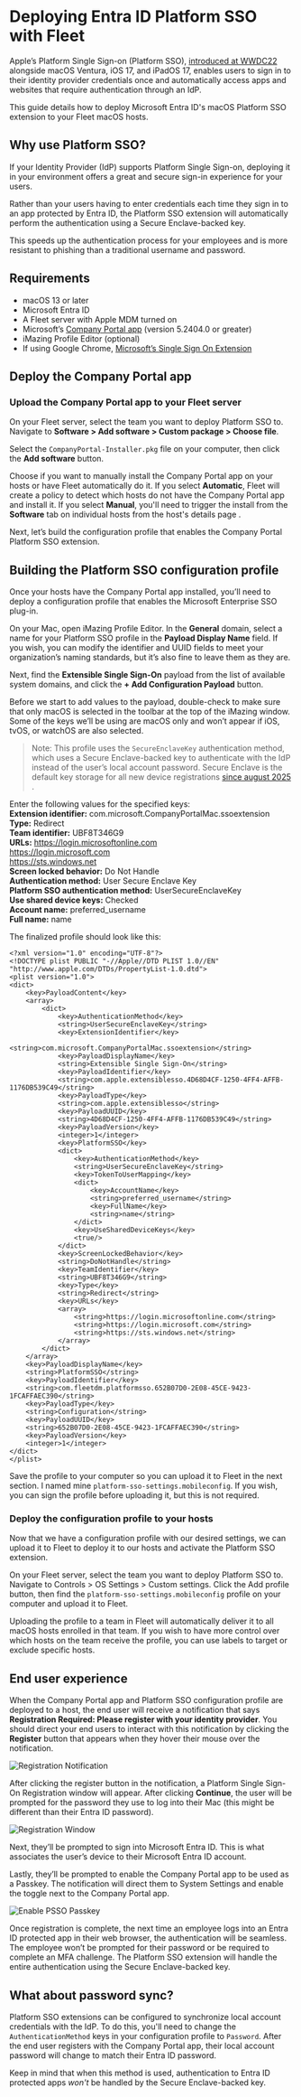 # Deploying Entra ID Platform SSO with Fleet
Apple’s Platform Single Sign-on (Platform SSO), [introduced at WWDC22](https://developer.apple.com/videos/play/wwdc2022/10045) alongside macOS Ventura, iOS 17, and iPadOS 17, enables users to sign in to their identity provider credentials once and automatically access apps and websites that require authentication through an IdP.

This guide details how to deploy Microsoft Entra ID's macOS Platform SSO extension to your Fleet macOS hosts.

## Why use Platform SSO?
If your Identity Provider (IdP) supports Platform Single Sign-on, deploying it in your environment offers a great and secure sign-in experience for your users.

Rather than your users having to enter credentials each time they sign in to an app protected by Entra ID, the Platform SSO extension will automatically perform the authentication using a Secure Enclave-backed key.

This speeds up the authentication process for your employees and is more resistant to phishing than a traditional username and password.

## Requirements
- macOS 13 or later
- Microsoft Entra ID
- A Fleet server with Apple MDM turned on
- Microsoft’s [Company Portal app](https://go.microsoft.com/fwlink/?linkid=853070) (version 5.2404.0 or greater)
- iMazing Profile Editor (optional)
- If using Google Chrome, [Microsoft’s Single Sign On Extension](https://chromewebstore.google.com/detail/microsoft-single-sign-on/ppnbnpeolgkicgegkbkbjmhlideopiji)

## Deploy the Company Portal app
### Upload the Company Portal app to your Fleet server
On your Fleet server, select the team you want to deploy Platform SSO to. Navigate to **Software > Add software > Custom package > Choose file**.

Select the `CompanyPortal-Installer.pkg` file on your computer, then click the **Add software** button.

Choose if you want to manually install the Company Portal app on your hosts or have Fleet automatically do it. If you select **Automatic**, Fleet will create a policy to detect which hosts do not have the Company Portal app and install it. If you select **Manual**, you'll need to trigger the install from the **Software** tab on individual hosts from the host's details page .

Next, let’s build the configuration profile that enables the Company Portal Platform SSO extension.

## Building the Platform SSO configuration profile
Once your hosts have the Company Portal app installed, you’ll need to deploy a configuration profile that enables the Microsoft Enterprise SSO plug-in.

On your Mac, open iMazing Profile Editor. In the **General** domain, select a name for your Platform SSO profile in the **Payload Display Name** field. If you wish, you can modify the identifier and UUID fields to meet your organization’s naming standards, but it’s also fine to leave them as they are.

Next, find the **Extensible Single Sign-On** payload from the list of available system domains, and click the **+ Add Configuration Payload** button.

Before we start to add values to the payload, double-check to make sure that only macOS is selected in the toolbar at the top of the iMazing window. Some of the keys we’ll be using are macOS only and won’t appear if iOS, tvOS, or watchOS are also selected.

>Note: This profile uses the `SecureEnclaveKey` authentication method, which uses a Secure Enclave-backed key to authenticate with the IdP instead of the user’s local account password. Secure Enclave is the default key storage for all new device registrations [since august 2025](https://learn.microsoft.com/en-us/entra/identity-platform/apple-sso-plugin#upcoming-changes-to-device-identity-key-storage) .

Enter the following values for the specified keys:\
**Extension identifier:** com.microsoft.CompanyPortalMac.ssoextension \
**Type:** Redirect \
**Team identifier:** UBF8T346G9 \
**URLs:** https://login.microsoftonline.com \
https://login.microsoft.com \
https://sts.windows.net \
**Screen locked behavior:** Do Not Handle \
**Authentication method:** User Secure Enclave Key \
**Platform SSO authentication method:** UserSecureEnclaveKey \
**Use shared device keys:** Checked \
**Account name:** preferred_username \
**Full name:** name

The finalized profile should look like this:
```
<?xml version="1.0" encoding="UTF-8"?>
<!DOCTYPE plist PUBLIC "-//Apple//DTD PLIST 1.0//EN" "http://www.apple.com/DTDs/PropertyList-1.0.dtd">
<plist version="1.0">
<dict>
	<key>PayloadContent</key>
	<array>
		<dict>
			<key>AuthenticationMethod</key>
			<string>UserSecureEnclaveKey</string>
			<key>ExtensionIdentifier</key>
			<string>com.microsoft.CompanyPortalMac.ssoextension</string>
			<key>PayloadDisplayName</key>
			<string>Extensible Single Sign-On</string>
			<key>PayloadIdentifier</key>
			<string>com.apple.extensiblesso.4D68D4CF-1250-4FF4-AFFB-1176DB539C49</string>
			<key>PayloadType</key>
			<string>com.apple.extensiblesso</string>
			<key>PayloadUUID</key>
			<string>4D68D4CF-1250-4FF4-AFFB-1176DB539C49</string>
			<key>PayloadVersion</key>
			<integer>1</integer>
			<key>PlatformSSO</key>
			<dict>
				<key>AuthenticationMethod</key>
				<string>UserSecureEnclaveKey</string>
				<key>TokenToUserMapping</key>
				<dict>
					<key>AccountName</key>
					<string>preferred_username</string>
					<key>FullName</key>
					<string>name</string>
				</dict>
				<key>UseSharedDeviceKeys</key>
				<true/>
			</dict>
			<key>ScreenLockedBehavior</key>
			<string>DoNotHandle</string>
			<key>TeamIdentifier</key>
			<string>UBF8T346G9</string>
			<key>Type</key>
			<string>Redirect</string>
			<key>URLs</key>
			<array>
				<string>https://login.microsoftonline.com</string>
				<string>https://login.microsoft.com</string>
				<string>https://sts.windows.net</string>
			</array>
		</dict>
	</array>
	<key>PayloadDisplayName</key>
	<string>PlatformSSO</string>
	<key>PayloadIdentifier</key>
	<string>com.fleetdm.platformsso.652B07D0-2E08-45CE-9423-1FCAFFAEC390</string>
	<key>PayloadType</key>
	<string>Configuration</string>
	<key>PayloadUUID</key>
	<string>652B07D0-2E08-45CE-9423-1FCAFFAEC390</string>
	<key>PayloadVersion</key>
	<integer>1</integer>
</dict>
</plist>
```
Save the profile to your computer so you can upload it to Fleet in the next section. I named mine `platform-sso-settings.mobileconfig`. If you wish, you can sign the profile before uploading it, but this is not required.

### Deploy the configuration profile to your hosts
Now that we have a configuration profile with our desired settings, we can upload it to Fleet to deploy it to our hosts and activate the Platform SSO extension.

On your Fleet server, select the team you want to deploy Platform SSO to. Navigate to Controls > OS Settings > Custom settings. Click the Add profile button, then find the `platform-sso-settings.mobileconfig` profile on your computer and upload it to Fleet.

Uploading the profile to a team in Fleet will automatically deliver it to all macOS hosts enrolled in that team. If you wish to have more control over which hosts on the team receive the profile, you can use labels to target or exclude specific hosts.


## End user experience
When the Company Portal app and Platform SSO configuration profile are deployed to a host, the end user will receive a notification that says **Registration Required: Please register with your identity provider**. You should direct your end users to interact with this notification by clicking the **Register** button that appears when they hover their mouse over the notification.

![Registration Notification](../website/assets/images/articles/deploying-entra-platform-sso-with-fleet-registration-notification-370x83@2x.png)

After clicking the register button in the notification, a Platform Single Sign-On Registration window will appear. After clicking **Continue**, the user will be prompted for the password they use to log into their Mac (this might be different than their Entra ID password).

![Registration Window](../website/assets/images/articles/deploying-entra-platform-sso-with-fleet-register-window-592x740@2x.png)

Next, they’ll be prompted to sign into Microsoft Entra ID. This is what associates the user’s device to their Microsoft Entra ID account.

Lastly, they’ll be prompted to enable the Company Portal app to be used as a Passkey. The notification will direct them to System Settings and enable the toggle next to the Company Portal app.

![Enable PSSO Passkey](../website/assets/images/articles/deploying-entra-platform-sso-with-fleet-passkey-717x605@2x.gif)

Once registration is complete, the next time an employee logs into an Entra ID protected app in their web browser, the authentication will be seamless. The employee won’t be prompted for their password or be required to complete an MFA challenge. The Platform SSO extension will handle the entire authentication using the Secure Enclave-backed key.

## What about password sync?
Platform SSO extensions can be configured to synchronize local account credentials with the IdP. To do this, you'll need to change the `AuthenticationMethod` keys in your configuration profile to `Password`. After the end user registers with the Company Portal app, their local account password will change to match their Entra ID password.

Keep in mind that when this method is used, authentication to Entra ID protected apps _won't_ be handled by the Secure Enclave-backed key.

<meta name="category" value="guides">
<meta name="authorGitHubUsername" value="ddribeiro">
<meta name="authorFullName" value="Dale Ribeiro">
<meta name="publishedOn" value="2025-02-04">
<meta name="articleTitle" value="Deploying Platform SSO with Microsoft Entra ID">
<meta name="description" value="Learn how to use Fleet to deploy the Microsoft Entra ID Platfrom SSO Extension">
